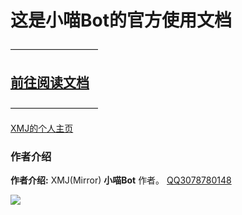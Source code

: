 # 这是小喵Bot的官方使用文档
——————————

## [前往阅读文档](https://xmjjs.github.io/MiaoBot)

——————————

[XMJ的个人主页](https://lingxmj.top)


### 作者介绍

**作者介绍:**  XMJ(Mirror)  **小喵Bot** 作者。
[QQ3078780148](tencent://message/?uin=307878014)

![](https://img2.imgtp.com/2024/03/16/W94p4aKq.jpg)
